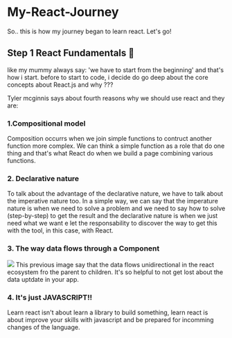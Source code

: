 # My-React-Journey

So.. this is how my journey began to learn react.
Let's go!

## Step 1 React Fundamentals :runner:

like my mummy always say: 'we have to start from the beginning' and that's how i start.
before to start to code, i decide do go deep about the core concepts about React.js and
why ???

Tyler mcginnis says about fourth reasons why we should use react and they are:

### 1.Compositional model
   Composition occurrs when we join simple functions to contruct another function more complex. We can think a simple function    as a role that do one thing and that's what React do when we build a page combining various functions.
   
### 2. Declarative nature
   To talk about the advantage of the declarative nature, we have to talk about the imperative nature too. In a simple way, we    can say that the imperature nature is when we need to solve a problem and we need to say how to solve (step-by-step) to get
   the result and the declarative nature is when we just need what we want e let the responsability to discover the way to get    this with the tool, in this case, with React.
   
### 3. The way data flows through a Component
   <img src="https://i.imgur.com/bLKFqdd.png" />
   This previous image say that the data flows unidirectional in the react ecosystem fro the parent to children. It's so          helpful to not get lost about the data uptdate in your app.
    
### 4. It's just JAVASCRIPT!!
   Learn react isn't about learn a library to build something, learn react is about improve your skills with javascript and be    prepared for incomming changes of the language.
